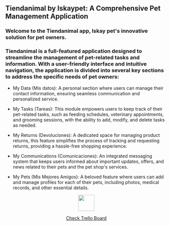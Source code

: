  ## Tiendanimal by Iskaypet: A Comprehensive Pet Management Application

### Welcome to the Tiendanimal app, Iskay pet's innovative solution for pet owners.

### Tiendanimal is a full-featured application designed to streamline the management of pet-related tasks and information. With a user-friendly interface and intuitive navigation, the application is divided into several key sections to address the specific needs of pet owners:

- My Data (Mis datos): A personal section where users can manage their contact information, ensuring seamless communication and personalized service.

- My Tasks (Tareas): This module empowers users to keep track of their pet-related tasks, such as feeding schedules, veterinary appointments, and grooming sessions, with the ability to add, modify, and delete tasks as needed.

- My Returns (Devoluciones): A dedicated space for managing product returns, this feature simplifies the process of tracking and requesting returns, providing a hassle-free shopping experience.

- My Communications (Comunicaciones): An integrated messaging system that keeps users informed about important updates, offers, and news related to their pets and the pet shop's services.

- My Pets (Mis Mejores Amigos): A beloved feature where users can add and manage profiles for each of their pets, including photos, medical records, and other essential details.
  
<p align="center">
<img src="https://www.reshot.com/preview-assets/icons/X3QK9G7RBM/dog-X3QK9G7RBM.svg" width="50">
  <p align="center"><a href="https://trello.com/b/sqzCZYMv/iskay-pet-🐶🐱🐱🐈">Check Trello Board</a>
</p>




